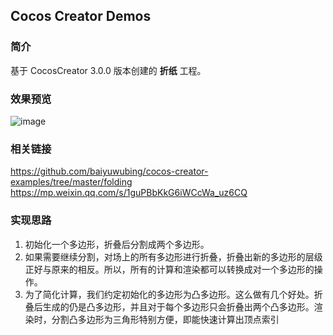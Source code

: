 ## Cocos Creator Demos

### 简介
基于 CocosCreator 3.0.0 版本创建的 **折纸** 工程。

### 效果预览
![image](../../gif/202201/2022012072.gif)

### 相关链接
https://github.com/baiyuwubing/cocos-creator-examples/tree/master/folding    
https://mp.weixin.qq.com/s/1guPBbKkG6iWCcWa_uz6CQ

### 实现思路
1. 初始化一个多边形，折叠后分割成两个多边形。
2. 如果需要继续分割，对场上的所有多边形进行折叠，折叠出新的多边形的层级正好与原来的相反。所以，所有的计算和渲染都可以转换成对一个多边形的操作。
3. 为了简化计算，我们约定初始化的多边形为凸多边形。这么做有几个好处。折叠后生成的仍是凸多边形，并且对于每个多边形只会折叠出两个凸多边形。渲染时，分割凸多边形为三角形特别方便，即能快速计算出顶点索引